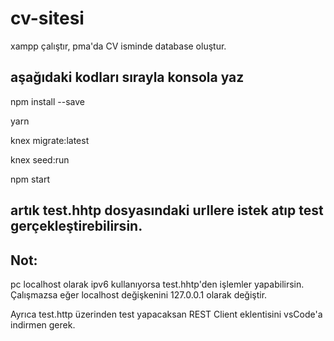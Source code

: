 # cv-sitesi

xampp çalıştır, pma'da CV isminde database oluştur.

## aşağıdaki kodları sırayla konsola yaz

npm install --save

yarn

knex migrate:latest

knex seed:run

npm start

## artık test.hhtp dosyasındaki urllere istek atıp test gerçekleştirebilirsin.

## Not:

pc localhost olarak ipv6 kullanıyorsa test.hhtp'den işlemler yapabilirsin. Çalışmazsa eğer localhost değişkenini 127.0.0.1 olarak değiştir.

Ayrıca test.http üzerinden test yapacaksan REST Client eklentisini vsCode'a indirmen gerek.
